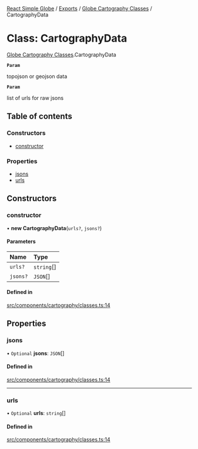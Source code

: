 [React Simple Globe](../README.md) / [Exports](../modules.md) / [Globe Cartography Classes](../modules/Globe_Cartography_Classes.md) / CartographyData

# Class: CartographyData

[Globe Cartography Classes](../modules/Globe_Cartography_Classes.md).CartographyData

**`Param`**

topojson or geojson data

**`Param`**

list of urls for raw jsons

## Table of contents

### Constructors

- [constructor](Globe_Cartography_Classes.CartographyData.md#constructor)

### Properties

- [jsons](Globe_Cartography_Classes.CartographyData.md#jsons)
- [urls](Globe_Cartography_Classes.CartographyData.md#urls)

## Constructors

### constructor

• **new CartographyData**(`urls?`, `jsons?`)

#### Parameters

| Name | Type |
| :------ | :------ |
| `urls?` | `string`[] |
| `jsons?` | `JSON`[] |

#### Defined in

[src/components/cartography/classes.ts:14](https://github.com/Gaushao/d3-react-globe/blob/d269768/src/components/cartography/classes.ts#L14)

## Properties

### jsons

• `Optional` **jsons**: `JSON`[]

#### Defined in

[src/components/cartography/classes.ts:14](https://github.com/Gaushao/d3-react-globe/blob/d269768/src/components/cartography/classes.ts#L14)

___

### urls

• `Optional` **urls**: `string`[]

#### Defined in

[src/components/cartography/classes.ts:14](https://github.com/Gaushao/d3-react-globe/blob/d269768/src/components/cartography/classes.ts#L14)
